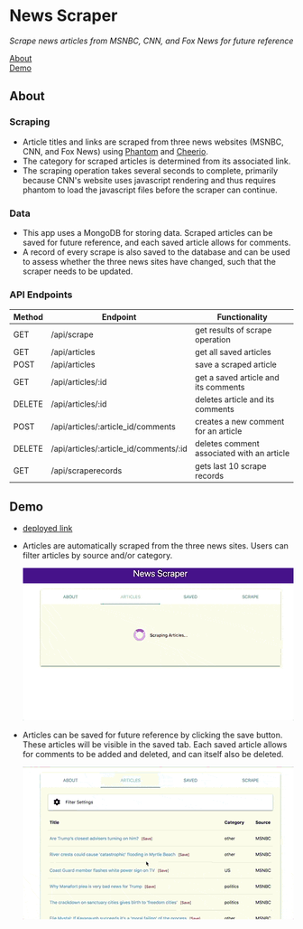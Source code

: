 # News Scraper

*Scrape news articles from MSNBC, CNN, and Fox News for future reference*

[About](#about)<br>
[Demo](#demo)

## About

### Scraping

* Article titles and links are scraped from three news websites (MSNBC, CNN, and Fox News) using [Phantom](https://www.npmjs.com/package/phantom) and [Cheerio](https://www.npmjs.com/package/cheerio).
* The category for scraped articles is determined from its associated link.
* The scraping operation takes several seconds to complete, primarily because CNN's website uses javascript rendering and thus requires phantom to load the javascript files before the scraper can continue.

### Data

* This app uses a MongoDB for storing data. Scraped articles can be saved for future reference, and each saved article allows for comments. 
* A record of every scrape is also saved to the database and can be used to assess whether the three news sites have changed, such that the scraper needs to be updated.

### API Endpoints

|Method|Endpoint                              |Functionality                             |
|------|--------------------------------------|------------------------------------------|
|GET   |/api/scrape                           |get results of scrape operation           |
|GET   |/api/articles                         |get all saved articles                    |
|POST  |/api/articles                         |save a scraped article                    |
|GET   |/api/articles/:id                     |get a saved article and its comments      |
|DELETE|/api/articles/:id                     |deletes article and its comments          |
|POST  |/api/articles/:article_id/comments    |creates a new comment for an article      |
|DELETE|/api/articles/:article_id/comments/:id|deletes comment associated with an article|
|GET   |/api/scraperecords                    |gets last 10 scrape records               | 

## Demo

* [deployed link](https://news-scraper-551.herokuapp.com)
* Articles are automatically scraped from the three news sites. Users can filter articles by source and/or category.
  
  ![scrape_and_filter](public/images/scrape_and_filter.gif)

* Articles can be saved for future reference by clicking the save button. These articles will be visible in the saved tab. Each saved article allows for comments to be added and deleted, and can itself also be deleted. 

  ![articles_comments](public/images/articles_comments.gif)
